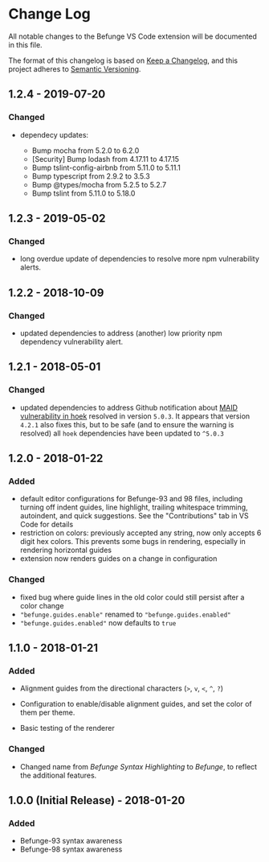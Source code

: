 # Change Log

All notable changes to the Befunge VS Code extension will be documented in this file.

The format of this changelog is based on [Keep a Changelog](http://keepachangelog.com/en/1.0.0/),
and this project adheres to [Semantic Versioning](http://semver.org/spec/v2.0.0.html).

## 1.2.4 - 2019-07-20

### Changed

* dependecy updates:

  * Bump mocha from 5.2.0 to 6.2.0
  * \[Security\] Bump lodash from 4.17.11 to 4.17.15
  * Bump tslint-config-airbnb from 5.11.0 to 5.11.1
  * Bump typescript from 2.9.2 to 3.5.3
  * Bump @types/mocha from 5.2.5 to 5.2.7
  * Bump tslint from 5.11.0 to 5.18.0

## 1.2.3 - 2019-05-02

### Changed

* long overdue update of dependencies to resolve more npm vulnerability alerts.

## 1.2.2 - 2018-10-09

### Changed

* updated dependencies to address (another) low priority npm dependency vulnerability alert.

## 1.2.1 - 2018-05-01

### Changed

* updated dependencies to address Github notification about [MAID vulnerability in hoek](https://www.cvedetails.com/cve/CVE-2018-3728/) resolved in version `5.0.3`. It appears that version `4.2.1` also fixes this, but to be safe (and to ensure the warning is resolved) all `hoek` dependencies have been updated to `^5.0.3`

## 1.2.0 - 2018-01-22

### Added

* default editor configurations for Befunge-93 and 98 files, including turning off indent guides, line highlight, trailing whitespace trimming, autoindent, and quick suggestions. See the "Contributions" tab in VS Code for details
* restriction on colors: previously accepted any string, now only accepts 6 digit hex colors. This prevents some bugs in rendering, especially in rendering horizontal guides
* extension now renders guides on a change in configuration

### Changed

* fixed bug where guide lines in the old color could still persist after a color change
* `"befunge.guides.enable"` renamed to `"befunge.guides.enabled"`
* `"befunge.guides.enabled"` now defaults to `true`

## 1.1.0 - 2018-01-21

### Added

* Alignment guides from the directional characters (`>`, `v`, `<`, `^`, `?`)

* Configuration to enable/disable alignment guides, and set the color of them per theme.

* Basic testing of the renderer

### Changed

* Changed name from *Befunge Syntax Highlighting* to *Befunge*, to reflect the additional features.

## 1.0.0 (Initial Release) - 2018-01-20

### Added

* Befunge-93 syntax awareness
* Befunge-98 syntax awareness